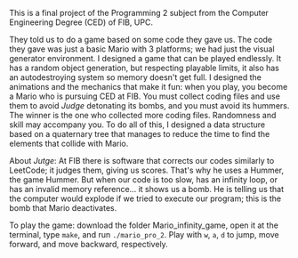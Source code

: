 This is a final project of the Programming 2 subject from the Computer Engineering Degree (CED) of FIB, UPC.

They told us to do a game based on some code they gave us. The code they gave was just a basic Mario with 3 platforms; we had just the visual generator environment.
I designed a game that can be played endlessly. It has a random object generation, but respecting playable limits, it also has an autodestroying system so memory doesn't get full.
I designed the animations and the mechanics that make it fun: when you play, you become a Mario who is pursuing CED at FIB. You must collect coding files and use them to avoid _Judge_ detonating its bombs, and you must avoid its hummers. The winner is the one who collected more coding files. Randomness and skill may accompany you.
To do all of this, I designed a data structure based on a quaternary tree that manages to reduce the time to find the elements that collide with Mario.


About _Jutge_: At FIB there is software that corrects our codes similarly to LeetCode; it judges them, giving us scores. That's why he uses a Hummer, the game Hummer. But when our code is too slow, has an infinity loop, or has an invalid memory reference... it shows us a bomb. He is telling us that the computer would explode if we tried to execute our program; this is the bomb that Mario deactivates.

To play the game: download the folder Mario_infinity_game, open it at the terminal, type ```make```, and run ```./mario_pro_2```. Play with `w`, `a`, `d` to jump, move forward, and move backward, respectively.
